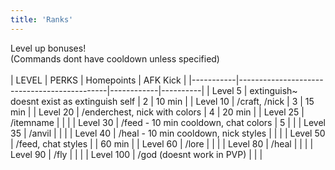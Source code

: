 ```yaml
---
title: 'Ranks'
---
```

Level up bonuses!  
(Commands dont have cooldown unless specified)  
<br>
| LEVEL     | PERKS                                       | Homepoints | AFK Kick |
|-----------|---------------------------------------------|------------|----------|
| Level 5   | extinguish~ doesnt exist as extinguish self | 2          | 10 min   |
| Level 10  | /craft, /nick                               | 3          | 15 min   |
| Level 20  | /enderchest, nick with colors               | 4          | 20 min   |
| Level 25  | /itemname                                   |            |          |
| Level 30  | /feed - 10 min cooldown, chat colors        | 5          |          |
| Level 35  | /anvil                                      |            |          |
| Level 40  | /heal - 10 min cooldown, nick styles        |            |          |
| Level 50  | /feed, chat styles                          |            | 60 min   |
| Level 60  | /lore                                       |            |          |
| Level 80  | /heal                                       |            |          |
| Level 90  | /fly                                        |            |          |
| Level 100 | /god (doesnt work in PVP)                   |            |          |  